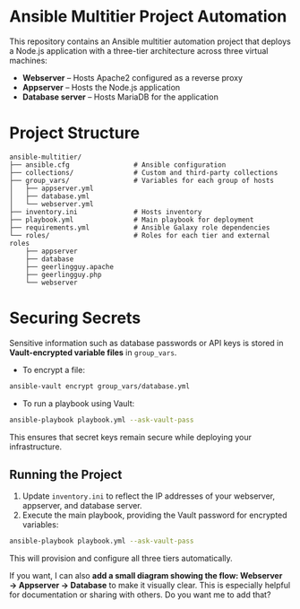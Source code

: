# Ansible Multitier Project Automation

This repository contains an Ansible multitier automation project that deploys a Node.js application with a three-tier architecture across three virtual machines:

* **Webserver** – Hosts Apache2 configured as a reverse proxy
* **Appserver** – Hosts the Node.js application
* **Database server** – Hosts MariaDB for the application

# Project Structure

```
ansible-multitier/
├── ansible.cfg                # Ansible configuration
├── collections/               # Custom and third-party collections
├── group_vars/                # Variables for each group of hosts
│   ├── appserver.yml
│   ├── database.yml
│   └── webserver.yml
├── inventory.ini              # Hosts inventory
├── playbook.yml               # Main playbook for deployment
├── requirements.yml           # Ansible Galaxy role dependencies
└── roles/                     # Roles for each tier and external roles
    ├── appserver
    ├── database
    ├── geerlingguy.apache
    ├── geerlingguy.php
    └── webserver
```

# Securing Secrets

Sensitive information such as database passwords or API keys is stored in **Vault-encrypted variable files** in `group_vars`.

* To encrypt a file:

```bash
ansible-vault encrypt group_vars/database.yml
```

* To run a playbook using Vault:

```bash
ansible-playbook playbook.yml --ask-vault-pass
```

This ensures that secret keys remain secure while deploying your infrastructure.

## Running the Project

1. Update `inventory.ini` to reflect the IP addresses of your webserver, appserver, and database server.
2. Execute the main playbook, providing the Vault password for encrypted variables:

```bash
ansible-playbook playbook.yml --ask-vault-pass
```

This will provision and configure all three tiers automatically.

If you want, I can also **add a small diagram showing the flow: Webserver → Appserver → Database** to make it visually clear. This is especially helpful for documentation or sharing with others. Do you want me to add that?
